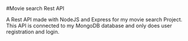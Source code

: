 #Movie search Rest API

A Rest API made with NodeJS and Express for my movie search Project. This API is connected to my MongoDB database and only does user registration and login.
